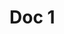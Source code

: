 # Doc 1

<!-- docify::embed!("docify/substrate/frame/timestamp/src/tests.rs", double_timestamp_should_fail) -->

